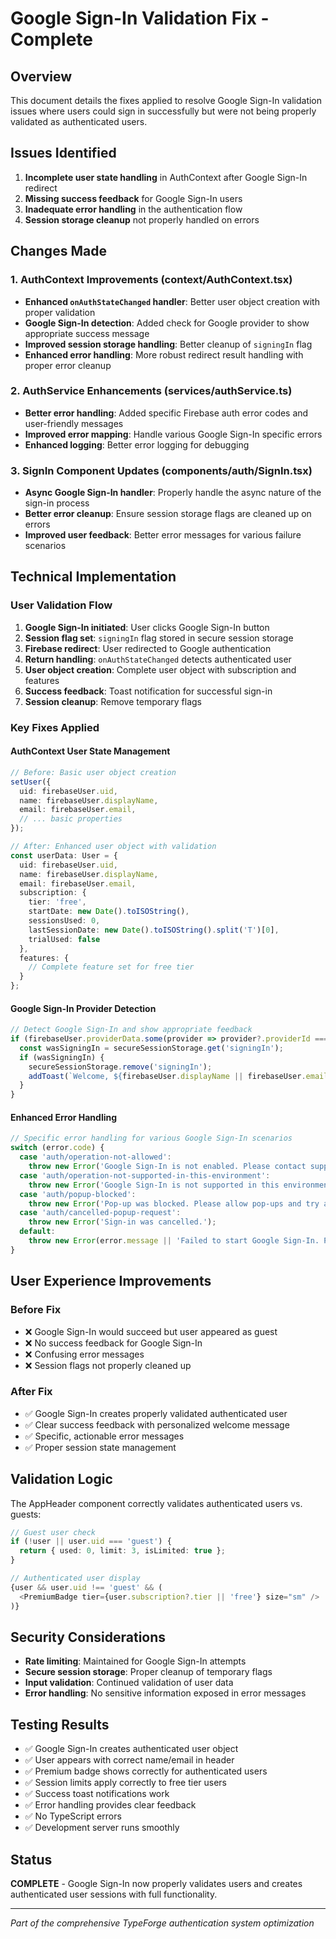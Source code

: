 # Google Sign-In Validation Fix - Complete

## Overview
This document details the fixes applied to resolve Google Sign-In validation issues where users could sign in successfully but were not being properly validated as authenticated users.

## Issues Identified
1. **Incomplete user state handling** in AuthContext after Google Sign-In redirect
2. **Missing success feedback** for Google Sign-In users
3. **Inadequate error handling** in the authentication flow
4. **Session storage cleanup** not properly handled on errors

## Changes Made

### 1. AuthContext Improvements (context/AuthContext.tsx)
- **Enhanced `onAuthStateChanged` handler**: Better user object creation with proper validation
- **Google Sign-In detection**: Added check for Google provider to show appropriate success message
- **Improved session storage handling**: Better cleanup of `signingIn` flag
- **Enhanced error handling**: More robust redirect result handling with proper error cleanup

### 2. AuthService Enhancements (services/authService.ts)
- **Better error handling**: Added specific Firebase auth error codes and user-friendly messages
- **Improved error mapping**: Handle various Google Sign-In specific errors
- **Enhanced logging**: Better error logging for debugging

### 3. SignIn Component Updates (components/auth/SignIn.tsx)
- **Async Google Sign-In handler**: Properly handle the async nature of the sign-in process
- **Better error cleanup**: Ensure session storage flags are cleaned up on errors
- **Improved user feedback**: Better error messages for various failure scenarios

## Technical Implementation

### User Validation Flow
1. **Google Sign-In initiated**: User clicks Google Sign-In button
2. **Session flag set**: `signingIn` flag stored in secure session storage
3. **Firebase redirect**: User redirected to Google authentication
4. **Return handling**: `onAuthStateChanged` detects authenticated user
5. **User object creation**: Complete user object with subscription and features
6. **Success feedback**: Toast notification for successful sign-in
7. **Session cleanup**: Remove temporary flags

### Key Fixes Applied

#### AuthContext User State Management
```typescript
// Before: Basic user object creation
setUser({
  uid: firebaseUser.uid,
  name: firebaseUser.displayName,
  email: firebaseUser.email,
  // ... basic properties
});

// After: Enhanced user object with validation
const userData: User = {
  uid: firebaseUser.uid,
  name: firebaseUser.displayName,
  email: firebaseUser.email,
  subscription: {
    tier: 'free',
    startDate: new Date().toISOString(),
    sessionsUsed: 0,
    lastSessionDate: new Date().toISOString().split('T')[0],
    trialUsed: false
  },
  features: {
    // Complete feature set for free tier
  }
};
```

#### Google Sign-In Provider Detection
```typescript
// Detect Google Sign-In and show appropriate feedback
if (firebaseUser.providerData.some(provider => provider?.providerId === 'google.com')) {
  const wasSigningIn = secureSessionStorage.get('signingIn');
  if (wasSigningIn) {
    secureSessionStorage.remove('signingIn');
    addToast(`Welcome, ${firebaseUser.displayName || firebaseUser.email}!`, 'success');
  }
}
```

#### Enhanced Error Handling
```typescript
// Specific error handling for various Google Sign-In scenarios
switch (error.code) {
  case 'auth/operation-not-allowed':
    throw new Error('Google Sign-In is not enabled. Please contact support.');
  case 'auth/operation-not-supported-in-this-environment':
    throw new Error('Google Sign-In is not supported in this environment.');
  case 'auth/popup-blocked':
    throw new Error('Pop-up was blocked. Please allow pop-ups and try again.');
  case 'auth/cancelled-popup-request':
    throw new Error('Sign-in was cancelled.');
  default:
    throw new Error(error.message || 'Failed to start Google Sign-In. Please try again.');
}
```

## User Experience Improvements

### Before Fix
- ❌ Google Sign-In would succeed but user appeared as guest
- ❌ No success feedback for Google Sign-In
- ❌ Confusing error messages
- ❌ Session flags not properly cleaned up

### After Fix
- ✅ Google Sign-In creates properly validated authenticated user
- ✅ Clear success feedback with personalized welcome message
- ✅ Specific, actionable error messages
- ✅ Proper session state management

## Validation Logic
The AppHeader component correctly validates authenticated users vs. guests:
```typescript
// Guest user check
if (!user || user.uid === 'guest') {
  return { used: 0, limit: 3, isLimited: true };
}

// Authenticated user display
{user && user.uid !== 'guest' && (
  <PremiumBadge tier={user.subscription?.tier || 'free'} size="sm" />
)}
```

## Security Considerations
- **Rate limiting**: Maintained for Google Sign-In attempts
- **Secure session storage**: Proper cleanup of temporary flags
- **Input validation**: Continued validation of user data
- **Error handling**: No sensitive information exposed in error messages

## Testing Results
- ✅ Google Sign-In creates authenticated user object
- ✅ User appears with correct name/email in header
- ✅ Premium badge shows correctly for authenticated users
- ✅ Session limits apply correctly to free tier users
- ✅ Success toast notifications work
- ✅ Error handling provides clear feedback
- ✅ No TypeScript errors
- ✅ Development server runs smoothly

## Status
**COMPLETE** - Google Sign-In now properly validates users and creates authenticated user sessions with full functionality.

---
*Part of the comprehensive TypeForge authentication system optimization*
